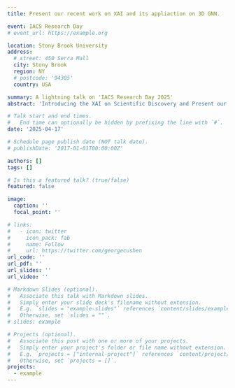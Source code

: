 ```yaml
---
title: Present our recent work on XAI and its appliaction on 3D GNN.

event: IACS Research Day
# event_url: https://example.org

location: Stony Brook University
address:
  # street: 450 Serra Mall
  city: Stony Brook
  region: NY
  # postcode: '94305'
  country: USA

summary: A lightning talk on 'IACS Research Day 2025'
abstract: 'Introducing the XAI on Scientific Discovery and Present our Recent Work'

# Talk start and end times.
#   End time can optionally be hidden by prefixing the line with `#`.
date: '2025-04-17'

# Schedule page publish date (NOT talk date).
# publishDate: '2017-01-01T00:00:00Z'

authors: []
tags: []

# Is this a featured talk? (true/false)
featured: false

image:
  caption: ''
  focal_point: ''

# links:
#   - icon: twitter
#     icon_pack: fab
#     name: Follow
#     url: https://twitter.com/georgecushen
url_code: ''
url_pdf: ''
url_slides: ''
url_video: ''

# Markdown Slides (optional).
#   Associate this talk with Markdown slides.
#   Simply enter your slide deck's filename without extension.
#   E.g. `slides = "example-slides"` references `content/slides/example-slides.md`.
#   Otherwise, set `slides = ""`.
# slides: example

# Projects (optional).
#   Associate this post with one or more of your projects.
#   Simply enter your project's folder or file name without extension.
#   E.g. `projects = ["internal-project"]` references `content/project/deep-learning/index.md`.
#   Otherwise, set `projects = []`.
projects:
  - example
---
```


